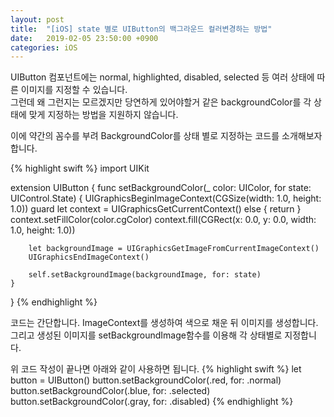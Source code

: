 ```yaml
---
layout: post
title:  "[iOS] state 별로 UIButton의 백그라운드 컬러변경하는 방법"
date:   2019-02-05 23:50:00 +0900
categories: iOS
---
```

UIButton 컴포넌트에는 normal, highlighted, disabled, selected 등 여러 상태에 따른 이미지를 지정할 수 있습니다.  
그런데 왜 그런지는 모르겠지만 당연하게 있어야할거 같은 backgroundColor를 각 상태에 맞게 지정하는 방법을 지원하지 않습니다.

이에 약간의 꼼수를 부려 BackgroundColor를 상태 별로 지정하는 코드를 소개해보자 합니다.

{% highlight swift %}
import UIKit

extension UIButton {
    func setBackgroundColor(_ color: UIColor, for state: UIControl.State) {
        UIGraphicsBeginImageContext(CGSize(width: 1.0, height: 1.0))
        guard let context = UIGraphicsGetCurrentContext() else { return }
        context.setFillColor(color.cgColor)
        context.fill(CGRect(x: 0.0, y: 0.0, width: 1.0, height: 1.0))
        
        let backgroundImage = UIGraphicsGetImageFromCurrentImageContext()
        UIGraphicsEndImageContext()
         
        self.setBackgroundImage(backgroundImage, for: state)
    }
}
{% endhighlight %}

코드는 간단합니다. ImageContext를 생성하여 색으로 채운 뒤 이미지를 생성합니다.  
그리고 생성된 이미지를 setBackgroundImage함수를 이용해 각 상태별로 지정합니다.

위 코드 작성이 끝나면 아래와 같이 사용하면 됩니다.
{% highlight swift %}
let button = UIButton()
button.setBackgroundColor(.red, for: .normal)
button.setBackgroundColor(.blue, for: .selected)
button.setBackgroundColor(.gray, for: .disabled)
{% endhighlight %}
